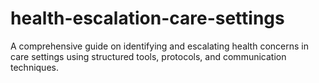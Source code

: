 # health-escalation-care-settings
A comprehensive guide on identifying and escalating health concerns in care settings using structured tools, protocols, and communication techniques.
